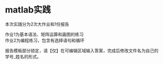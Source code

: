 # matlab实践

本次实践分为2次大作业和1份报告

作业1为基本语法、矩阵运算和画图的练习  
作业2为编程练习，包含有选择语句和循环

报告模板部分锁定，请【仅】在可编辑区域输入答案，完成后修改文件名为自己的学号_姓名的形式。

